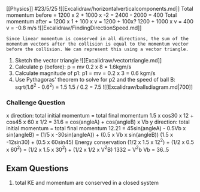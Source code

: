 [[Physics]]
#23/5/25 
![[Excalidraw/horizontalverticalcomponents.md]]
Total momentum before = 1200 x 2 + 1000 x -2 = 2400 - 2000 = 400
Total momentum after = 1200 x 1 + 100 x v = 1200 + 100x?
1200 + 1000 x v = 400
v = -0.8 m/s
![[Excalidraw/FindingDirectionSpeed.md]]

`Since linear momentum is conserved in all directions, the sum of the momentum vectors after the collision is equal to the momentum vector before the collision. We can represent this using a vector triangle.`



1) Sketch the vector triangle
	![[Excalidraw/vectortriangle.md]]
2) Calculate p (before):
	p = mv 0.2 x 8 = 1.6kgm/s
3) Calculate magnitude of p1:
	p1 = mv = 0.2 x 3 = 0.6 kgm/s
4) Use Pythagoras' theorem to solve for p2 and the speed of ball B:
	sqrt(1.6$^2$ - 0.6$^2$) = 1.5
	1.5 / 0.2 = 7.5
![[Excalidraw/ballsdiagram.md|700]]
### Challenge Question
x direction: total initial momentum = total final momentum
1.5 x cos30 x 12 + cos45 x 60 x 1/2 = 31.6 = cos(angleA) + cos(angleB) x Vb
y direction: total initial momentum = total final momentum
12.21 = 45sin(angleA) - 0.5Vb x sin(angleB) = (1/5 x -30sin(angleA)) + (0.5 x Vb x sin(angleB))
(1.5 x -12sin30) + (0.5 x 60sin45)
Energy conservation
(1/2 x 1.5 x 12$^2$) + (1/2 x 0.5 x 60$^2$) = (1/2 x 1.5 x 30$^2$) + (1/2 x 1/2 x V$^2$B)
1332 = V$^2$b
Vb = 36..5
## Exam Questions
1) total KE and momentum are conserved in a closed system
	
